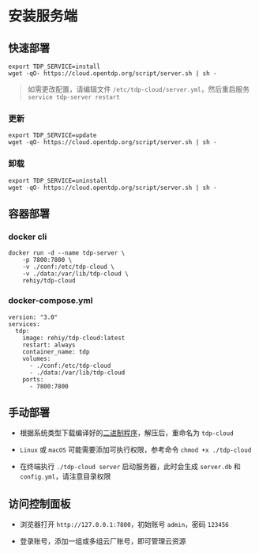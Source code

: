 # 安装服务端

## 快速部署

```shell
export TDP_SERVICE=install
wget -qO- https://cloud.opentdp.org/script/server.sh | sh -
```

> 如需更改配置，请编辑文件 `/etc/tdp-cloud/server.yml`，然后重启服务 `service tdp-server restart`

### 更新

```shell
export TDP_SERVICE=update
wget -qO- https://cloud.opentdp.org/script/server.sh | sh -
```

### 卸载

```shell
export TDP_SERVICE=uninstall
wget -qO- https://cloud.opentdp.org/script/server.sh | sh -
```

## 容器部署

### docker cli

```shell
docker run -d --name tdp-server \
    -p 7800:7800 \
    -v ./conf:/etc/tdp-cloud \
    -v ./data:/var/lib/tdp-cloud \
    rehiy/tdp-cloud
```

### docker-compose.yml

```ymal
version: "3.0"
services:
  tdp:
    image: rehiy/tdp-cloud:latest
    restart: always
    container_name: tdp
    volumes:
      - ./conf:/etc/tdp-cloud
      - ./data:/var/lib/tdp-cloud
    ports:
      - 7800:7800
```

## 手动部署

- 根据系统类型下载编译好的[二进制程序](https://github.com/open-tdp/tdp-cloud/releases)，解压后，重命名为 `tdp-cloud`

- `Linux` 或 `macOS` 可能需要添加可执行权限，参考命令 `chmod +x ./tdp-cloud`

- 在终端执行 `./tdp-cloud server` 启动服务器，此时会生成 `server.db` 和 `config.yml`，请注意目录权限

## 访问控制面板

- 浏览器打开 `http://127.0.0.1:7800`，初始账号 `admin`，密码 `123456`

- 登录账号，添加一组或多组云厂账号，即可管理云资源
